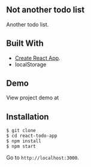 ## Not another todo list
Another todo list. 

## Built With
* [Create React App](https://github.com/facebook/create-react-app).
* localStorage

## Demo
View project demo at

## Installation

```
$ git clone 
$ cd react-todo-app
$ npm install
$ npm start
```
Go to `http://localhost:3000`.
